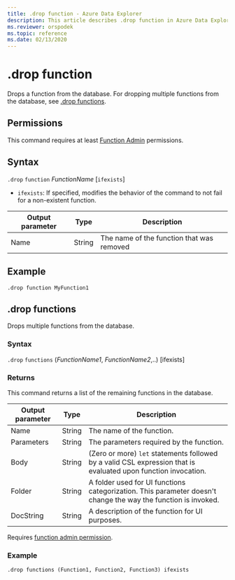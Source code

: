 ```yaml
---
title: .drop function - Azure Data Explorer
description: This article describes .drop function in Azure Data Explorer.
ms.reviewer: orspodek
ms.topic: reference
ms.date: 02/13/2020
---
```

# .drop function

Drops a function from the database.
For dropping multiple functions from the database, see [.drop functions](#drop-functions).

## Permissions

This command requires at least [Function Admin](access-control/role-based-access-control.md) permissions.

## Syntax

`.drop` `function` *FunctionName* [`ifexists`]

* `ifexists`: If specified, modifies the behavior of the command to
  not fail for a non-existent function.

|Output parameter |Type |Description
|---|---|--- 
|Name  |String |The name of the function that was removed

## Example

```kusto
.drop function MyFunction1
```

## .drop functions

Drops multiple functions from the database.

### Syntax

`.drop` `functions` (*FunctionName1*, *FunctionName2*,..) [ifexists]

### Returns

This command returns a list of the remaining functions in the database.

|Output parameter |Type |Description
|---|---|--- 
|Name  |String |The name of the function. 
|Parameters  |String |The parameters required by the function.
|Body  |String |(Zero or more) `let` statements followed by a valid CSL expression that is evaluated upon function invocation.
|Folder|String|A folder used for UI functions categorization. This parameter doesn't change the way the function is invoked.
|DocString|String|A description of the function for UI purposes.

Requires [function admin permission](./access-control/role-based-access-control.md).

### Example
 
```kusto
.drop functions (Function1, Function2, Function3) ifexists
```
